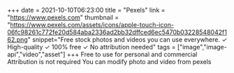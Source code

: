 +++
date = 2021-10-10T06:23:00
title = "Pexels"
link = "https://www.pexels.com"
thumbnail = "https://www.pexels.com/assets/icons/apple-touch-icon-06fc98261c772fe20d584aba2336ad2bb32dffced6ec5470b03228548042f162.png"
snippet="Free stock photos and videos you can use everywhere. ✓ High-quality ✓ 100% free ✓ No attribution needed"
tags = ["image","image-api","video","asset"]
+++
Free to use for personal and commercial
Attribution is not required
You can modify photo and video from pexels
